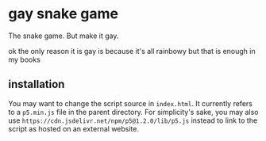 # gay snake game

The snake game. But make it gay.

ok the only reason it is gay is because it's all rainbowy but that is enough in my books

## installation

You may want to change the script source in `index.html`. It currently refers to a `p5.min.js` file in the parent directory. For simplicity's sake, you may also use `https://cdn.jsdelivr.net/npm/p5@1.2.0/lib/p5.js` instead to link to the script as hosted on an external website.
